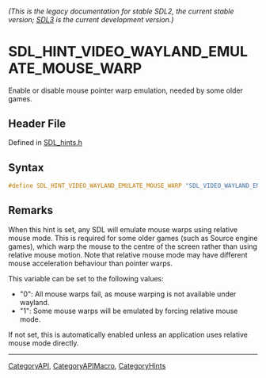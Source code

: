 ###### (This is the legacy documentation for stable SDL2, the current stable version; [SDL3](https://wiki.libsdl.org/SDL3/) is the current development version.)
# SDL_HINT_VIDEO_WAYLAND_EMULATE_MOUSE_WARP

Enable or disable mouse pointer warp emulation, needed by some older games.

## Header File

Defined in [SDL_hints.h](https://github.com/libsdl-org/SDL/blob/SDL2/include/SDL_hints.h)

## Syntax

```c
#define SDL_HINT_VIDEO_WAYLAND_EMULATE_MOUSE_WARP "SDL_VIDEO_WAYLAND_EMULATE_MOUSE_WARP"
```

## Remarks

When this hint is set, any SDL will emulate mouse warps using relative
mouse mode. This is required for some older games (such as Source engine
games), which warp the mouse to the centre of the screen rather than using
relative mouse motion. Note that relative mouse mode may have different
mouse acceleration behaviour than pointer warps.

This variable can be set to the following values:

- "0": All mouse warps fail, as mouse warping is not available under
  wayland.
- "1": Some mouse warps will be emulated by forcing relative mouse mode.

If not set, this is automatically enabled unless an application uses
relative mouse mode directly.

----
[CategoryAPI](CategoryAPI), [CategoryAPIMacro](CategoryAPIMacro), [CategoryHints](CategoryHints)

